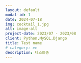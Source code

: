 ```yaml
---
layout: default
modal-id: 1
date: 2024-07-18
img: cocktail_1.jpg
alt: image-alt
project-date: 2023/07 - 2023/08
client: Python,MySQL,Django
title: Test name
# category: ee
description: 테스트중 
---
```

